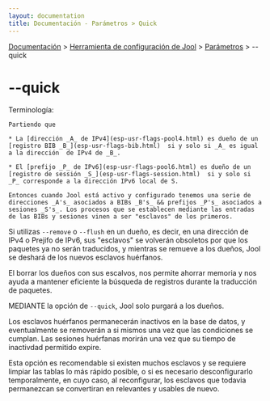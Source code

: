 ```yaml
---
layout: documentation
title: Documentación - Parámetros > Quick
---
```


[Documentación](esp-doc-index.html) > [Herramienta de configuración de Jool](esp-doc-index.html#aplicacion-de-espacio-de-usuario) > [Parámetros](esp-usr-flags.html) > \--quick

# \--quick

Terminología:

	Partiendo que

	* La [dirección _A_ de IPv4](esp-usr-flags-pool4.html) es dueño de un [registro BIB _B_](esp-usr-flags-bib.html)  si y solo si _A_ es igual a la dirección  de IPv4 de _B_.

	* El [prefijo _P_ de IPv6](esp-usr-flags-pool6.html) es dueño de un [registro de sessión _S_](esp-usr-flags-session.html)  si y solo si _P_ corresponde a la dirección IPv6 local de S.

	Entonces cuando Jool está activo y configurado tenemos una serie de direcciones _A's_ asociados a BIBs _B's_ && prefijos _P's_ asociados a sesiones _S's_. Los procesos que se establecen mediante las entradas de las BIBs y sesiones vinen a ser "esclavos" de los primeros.


Si utilizas `--remove` o `--flush` en un dueño, es decir, en una dirección de IPv4 o Prejifo de IPv6, sus "esclavos" se volverán obsoletos por que los paquetes ya no serán traducidos, y mientras se remueve a los dueños, Jool se deshará de los nuevos esclavos huérfanos.

El borrar los dueños con sus escalvos, nos permite ahorrar memoria y nos ayuda a mantener eficiente la búsqueda de registros durante la traducción de paquetes.


MEDIANTE la opción de `--quick`, Jool solo purgará a los dueños. 

Los esclavos huérfanos permanecerán inactivos en la base de datos, y eventualmente se removerán a si mismos una vez que las condiciones se cumplan. Las sesiones huérfanas morirán una vez que su tiempo de inactivdad permitido expire.

Esta opción es recomendable si existen muchos esclavos y se requiere limpiar las tablas lo más rápido posible, o si es necesario desconfigurarlo temporalmente, en cuyo caso, al reconfigurar, los esclavos que todavia permanezcan se convertiran  en relevantes y usables de nuevo.

